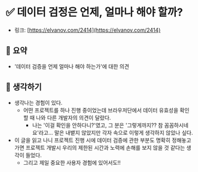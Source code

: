 # ✅ 데이터 검정은 언제, 얼마나 해야 할까?

- 링크: [https://elvanov.com/2414](https://elvanov.com/2414)

## 📝 요약 
- '데이터 검증을 언제 얼마나 해야 하는가'에 대한 의견  

## 🤔 생각하기 
- 생각나는 경험이 있다.  
  - 어떤 프로젝트를 하나 진행 중이었는데 브라우저단에서 데이터 유효성을 확인할 때 나와 다른 개발자의 의견이 달랐다. 
    - 나는 '이걸 확인을 안하다니?'였고, 그 분은 '그렇게까지?? 참 꼼꼼하시네요'라고... 말은 내뱉지 않았지만 각자 속으로 이렇게 생각하지 않았나 싶다.  
- 이 글을 읽고 나니 프로젝트 진행 시에 데이터 검증에 관한 부분도 명확히 정해놓고 가면 프로젝트 개발시 우리의 제한된 시간과 노력에 손해를 보지 않을 것 같다는 생각이 들었다.  
  - 그리고 제일 중요한 사용자 경험에 있어서도!! 